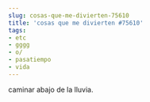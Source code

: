 ```yaml
---
slug: cosas-que-me-divierten-75610  
title: 'cosas que me divierten #75610'  
tags:  
- etc  
- gggg  
- o/  
- pasatiempo  
- vida  
---
```

  
caminar abajo de la lluvia.  
